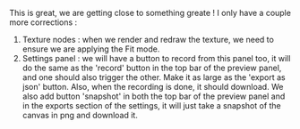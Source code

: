 This is great, we are getting close to something greate ! 
I only have a couple more corrections : 

1. Texture nodes : when we render and redraw the texture, we need to ensure we are applying the Fit mode.
2. Settings panel : we will have a button to record from this panel too, it will do the same as the 'record' button in the top bar of the preview panel, and one should also trigger the other. Make it as large as the 'export as json' button. Also, when the recording is done, it should download. We also add button 'snapshot' in both the top bar of the preview panel and in the exports section of the settings, it will just take a snapshot of the canvas in png and download it.
